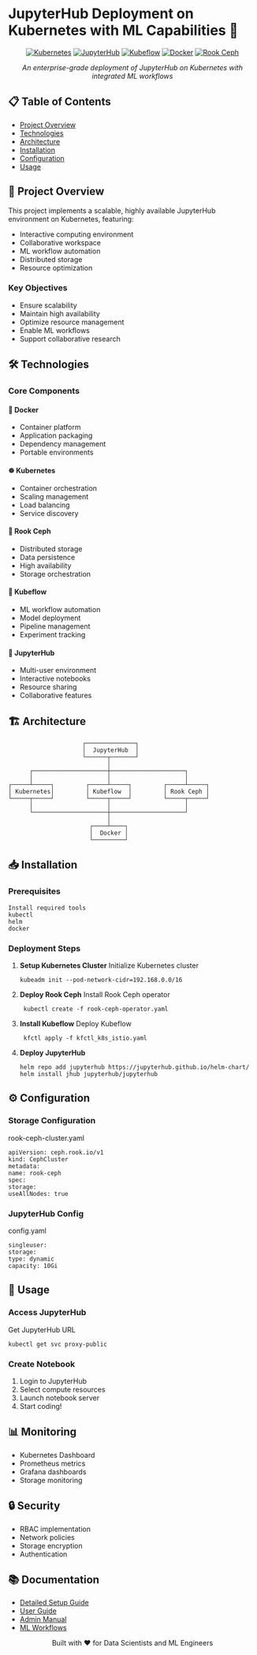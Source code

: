 # JupyterHub Deployment on Kubernetes with ML Capabilities 🚀

<div align="center">

[![Kubernetes](https://img.shields.io/badge/Kubernetes-Ready-blue.svg)](https://kubernetes.io/)
[![JupyterHub](https://img.shields.io/badge/JupyterHub-Deployed-green.svg)](https://jupyter.org/hub)
[![Kubeflow](https://img.shields.io/badge/Kubeflow-Enabled-orange.svg)](https://www.kubeflow.org/)
[![Docker](https://img.shields.io/badge/Docker-Powered-blue.svg)](https://www.docker.com/)
[![Rook Ceph](https://img.shields.io/badge/Storage-Rook_Ceph-purple.svg)](https://rook.io/)

*An enterprise-grade deployment of JupyterHub on Kubernetes with integrated ML workflows*

</div>

## 📋 Table of Contents
- [Project Overview](#-project-overview)
- [Technologies](#-technologies)
- [Architecture](#-architecture)
- [Installation](#-installation)
- [Configuration](#-configuration)
- [Usage](#-usage)

## 🎯 Project Overview

This project implements a scalable, highly available JupyterHub environment on Kubernetes, featuring:
- Interactive computing environment
- Collaborative workspace
- ML workflow automation
- Distributed storage
- Resource optimization

### Key Objectives
- Ensure scalability
- Maintain high availability
- Optimize resource management
- Enable ML workflows
- Support collaborative research

## 🛠️ Technologies

### Core Components

#### 🐳 Docker
- Container platform
- Application packaging
- Dependency management
- Portable environments

#### ☸️ Kubernetes
- Container orchestration
- Scaling management
- Load balancing
- Service discovery

#### 💾 Rook Ceph
- Distributed storage
- Data persistence
- High availability
- Storage orchestration

#### 🧠 Kubeflow
- ML workflow automation
- Model deployment
- Pipeline management
- Experiment tracking

#### 📓 JupyterHub
- Multi-user environment
- Interactive notebooks
- Resource sharing
- Collaborative features

## 🏗️ Architecture

                         ┌──────────────┐
                         │  JupyterHub  │
                         └──────┬───────┘
                                │
          ┌─────────────────────┼─────────────────────┐
          │                     │                     │
    ┌─────┴─────┐         ┌─────┴─────┐         ┌─────┴─────┐
    │ Kubernetes│         │ Kubeflow  │         │ Rook Ceph │
    └─────┬─────┘         └─────┬─────┘         └─────┬─────┘
          │                     │                     │
          └─────────────────────┼─────────────────────┘
                                │
                           ┌────┴────┐
                           │  Docker │
                           └─────────┘


## 📥 Installation

### Prerequisites
    Install required tools
    kubectl
    helm
    docker


### Deployment Steps

1. **Setup Kubernetes Cluster**
   Initialize Kubernetes cluster
   
       kubeadm init --pod-network-cidr=192.168.0.0/16

2. **Deploy Rook Ceph**
   Install Rook Ceph operator
   
        kubectl create -f rook-ceph-operator.yaml

3. **Install Kubeflow**
   Deploy Kubeflow
   
        kfctl apply -f kfctl_k8s_istio.yaml

4. **Deploy JupyterHub**
   
       helm repo add jupyterhub https://jupyterhub.github.io/helm-chart/
       helm install jhub jupyterhub/jupyterhub


## ⚙️ Configuration

### Storage Configuration
  rook-ceph-cluster.yaml
  
    apiVersion: ceph.rook.io/v1
    kind: CephCluster
    metadata:
    name: rook-ceph
    spec:
    storage:
    useAllNodes: true

### JupyterHub Config
  config.yaml
  
    singleuser:
    storage:
    type: dynamic
    capacity: 10Gi


## 🔧 Usage

### Access JupyterHub
  Get JupyterHub URL
  
    kubectl get svc proxy-public


### Create Notebook
1. Login to JupyterHub
2. Select compute resources
3. Launch notebook server
4. Start coding!

## 📊 Monitoring

- Kubernetes Dashboard
- Prometheus metrics
- Grafana dashboards
- Storage monitoring

## 🔒 Security

- RBAC implementation
- Network policies
- Storage encryption
- Authentication

## 📚 Documentation

- [Detailed Setup Guide](docs/setup.md)
- [User Guide](docs/user-guide.md)
- [Admin Manual](docs/admin-manual.md)
- [ML Workflows](docs/ml-workflows.md)



<div align="center">
  Built with ❤️ for Data Scientists and ML Engineers
</div>
